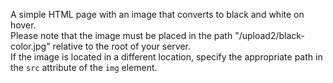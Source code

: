 A simple HTML page with an image that converts to black and white on hover.  
Please note that the image must be placed in the path "/upload2/black-color.jpg" relative to the root of your server.  
If the image is located in a different location, specify the appropriate path in the `src` attribute of the `img` element.  

